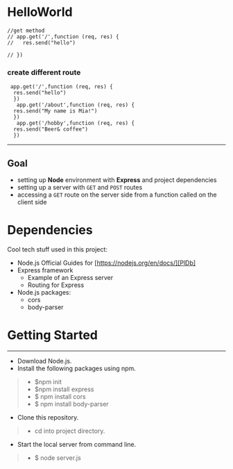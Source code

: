  # HelloWorld

``` 
//get method
// app.get('/',function (req, res) {
//   res.send("hello") 
 
// })
```
### create different route
```
 app.get('/',function (req, res) {
  res.send("hello") 
  })
   app.get('/about',function (req, res) {
  res.send("My name is Mia!") 
  })
   app.get('/hobby',function (req, res) {
  res.send("Beer& coffee") 
  })
```

 ---
 ## Goal
- setting up **Node** environment with **Express** and project dependencies
- setting up a server with `GET` and `POST` routes
- accessing a `GET` route on the server side from a function called on the client side

# Dependencies
Cool tech stuff used in this project:

- Node.js
    Official Guides for  [https://nodejs.org/en/docs/][PlDb]
- Express framework
    - Example of an Express server
    - Routing for Express
- Node.js packages:
    - cors
    - body-parser

# Getting Started
---

- Download Node.js.
- Install the following packages using npm.
>- $npm init
>- $npm install express
>- $ npm install cors
>- $ npm install body-parser



- Clone this repository.
>- cd into project directory.
- Start the local server from command line.

>- $ node server.js